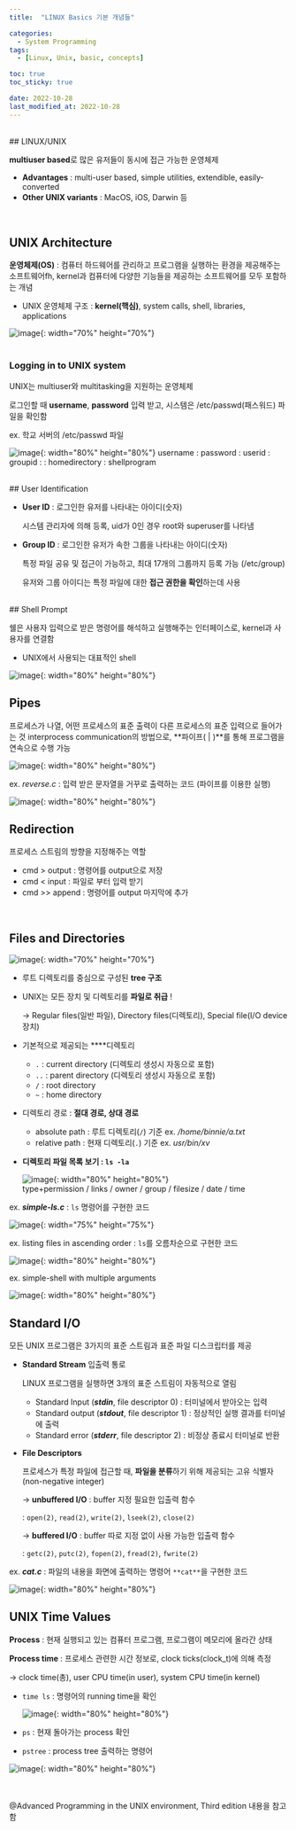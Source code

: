 ```yaml
---
title:  "LINUX Basics 기본 개념들" 

categories:
  - System Programming
tags:
  - [Linux, Unix, basic, concepts]

toc: true
toc_sticky: true

date: 2022-10-28
last_modified_at: 2022-10-28
---
```



<br/> 
## LINUX/UNIX

**multiuser based**로 많은 유저들이 동시에 접근 가능한 운영체제

- **Advantages** : multi-user based, simple utilities, extendible, easily-converted
- **Other UNIX variants** : MacOS, iOS, Darwin 등  
<br/> 

## UNIX Architecture

**운영체제(OS)** : 컴퓨터 하드웨어를 관리하고 프로그램을 실행하는 환경을 제공해주는 소프트웨어fh, kernel과 컴퓨터에 다양한 기능들을 제공하는 소프트웨어를 모두 포함하는 개념   

- UNIX 운영체제 구조 : **kernel(핵심)**, system calls, shell, libraries, applications

![image](https://user-images.githubusercontent.com/86834982/198583431-2ec1bc6d-0a56-48f9-b906-6a6ed31373ce.png){: width="70%" height="70%"}  
<br/> 
### Logging in to UNIX system

UNIX는 multiuser와 multitasking을 지원하는 운영체제  

로그인할 때 **username**, **password** 입력 받고, 시스템은 /etc/passwd(패스워드) 파일을 확인함  

ex. 학교 서버의 /etc/passwd 파일   

![image](https://user-images.githubusercontent.com/86834982/198583452-ab328d2a-6a84-4fe8-a389-687b1a09bbb6.png){: width="80%" height="80%"}
username : password : userid : groupid : : homedirectory : shellprogram  

<br/> 
## User Identification

- **User ID** : 로그인한 유저를 나타내는 아이디(숫자)
    
    시스템 관리자에 의해 등록, uid가 0인 경우 root와 superuser를 나타냄
    
- **Group ID** : 로그인한 유저가 속한 그룹을 나타내는 아이디(숫자)
    
    특정 파일 공유 및 접근이 가능하고, 최대 17개의 그룹까지 등록 가능 (/etc/group)
    
    유저와 그룹 아이디는 특정 파일에 대한 **접근 권한을 확인**하는데 사용
    
<br/> 
## Shell Prompt

쉘은 사용자 입력으로 받은 명령어를 해석하고 실행해주는 인터페이스로, kernel과 사용자를 연결함

- UNIX에서 사용되는 대표적인 shell

![image](https://user-images.githubusercontent.com/86834982/198583923-640be25a-df7c-4f08-8dea-fd49763ab528.png){: width="80%" height="80%"}
<br/> 
## Pipes

프로세스가 나열, 어떤 프로세스의 표준 출력이 다른 프로세스의 표준 입력으로 들어가는 것
interprocess communication의 방법으로, **파이프( | )**를 통해 프로그램을 연속으로 수행 가능 

![image](https://user-images.githubusercontent.com/86834982/198583944-1b3034cf-5174-44f3-b72c-da917cc976f9.png){: width="80%" height="80%"}

ex. *reverse.c* : 입력 받은 문자열을 거꾸로 출력하는 코드 (파이프를 이용한 실행)

![image](https://user-images.githubusercontent.com/86834982/198584018-95b06d06-8133-48ab-9e9d-5958aa810161.png){: width="80%" height="80%"}
<br/>   

## Redirection

프로세스 스트림의 방향을 지정해주는 역할 

- cmd  >  output : 명령어를 output으로 저장
- cmd  <  input : 파일로 부터 입력 받기
- cmd  >>  append : 명령어를 output 마지막에 추가 
<br/>   

## Files and Directories

![image](https://user-images.githubusercontent.com/86834982/198584033-970e305b-37fb-4d82-a4be-361f4c9163ab.png){: width="70%" height="70%"}

- 루트 디렉토리를 중심으로 구성된 **tree 구조**
- UNIX는 모든 장치 및 디렉토리를 **파일로 취급** !
    
     → Regular files(일반 파일), Directory files(디렉토리), Special file(I/O device 장치)
    

- 기본적으로 제공되는 ****디렉토리
    - `.` : current directory (디렉토리 생성시 자동으로 포함)
    - `..` : parent directory (디렉토리 생성시 자동으로 포함)
    - `/` : root directory
    - `~` : home directory
    
- 디렉토리 경로 : **절대 경로, 상대 경로**
    - absolute path : 루트 디렉토리(`/`) 기준  ex. */home/binnie/a.txt*
    - relative path : 현재 디렉토리(`.`) 기준  ex. *usr/bin/xv*

- **디렉토리 파일 목록 보기 : `ls -la`**
    
    ![image](https://user-images.githubusercontent.com/86834982/198584173-13a92c17-2aac-4942-9a3f-505ea72bb8aa.png){: width="80%" height="80%"}  
    type+permission / links / owner / group / filesize / date / time
    

ex. ***simple-ls.c*** : `ls` 명령어를 구현한 코드

![image](https://user-images.githubusercontent.com/86834982/198584192-73fe1a62-6a16-434d-973b-3dc6ddaf1cba.png){: width="75%" height="75%"}

ex. listing files in ascending order : `ls`를 오름차순으로 구현한 코드 

![image](https://user-images.githubusercontent.com/86834982/198584436-eae6a354-0c88-42df-aa70-0ff149449c48.png){: width="80%" height="80%"}

ex. simple-shell with multiple arguments

![image](https://user-images.githubusercontent.com/86834982/198584459-047e3020-c7cb-443d-a0d9-2e6c80999994.png){: width="80%" height="80%"}
<br/>   

## Standard I/O

모든 UNIX 프로그램은 3가지의 표준 스트림과 표준 파일 디스크립터를 제공

- **Standard Stream** 입출력 통로
    
    LINUX 프로그램을 실행하면 3개의 표준 스트림이 자동적으로 열림
    
    - Standard Input (***stdin***, file descriptor 0) : 터미널에서 받아오는 입력
    - Standard output (***stdout***, file descriptor 1) : 정상적인 실행 결과를 터미널에 출력
    - Standard error (***stderr***, file descriptor 2) :  비정상 종료시 터미널로 반환
- **File Descriptors**
    
    프로세스가 특정 파일에 접근할 때, **파일을 분류**하기 위해 제공되는 고유 식별자 (non-negative integer)
    
    → **unbuffered I/O** : buffer 지정 필요한 입출력 함수
    
    : `open(2)`, `read(2)`, `write(2)`, `lseek(2)`, `close(2)`
    
    → **buffered I/O** : buffer 따로 지정 없이 사용 가능한 입출력 함수
    
    : `getc(2)`, `putc(2)`, `fopen(2)`, `fread(2)`, `fwrite(2)`
    

ex. ***cat.c*** : 파일의 내용을 화면에 출력하는 명령어 `**cat**`을 구현한 코드

![image](https://user-images.githubusercontent.com/86834982/198584474-ec9290bf-4dd4-490c-81a8-14b4984749c4.png){: width="80%" height="80%"}
<br/>  

## UNIX Time Values

**Process** : 현재 실행되고 있는 컴퓨터 프로그램, 프로그램이 메모리에 올라간 상태 

**Process time** : 프로세스 관련한 시간 정보로, clock ticks(clock_t)에 의해 측정

-> clock time(총), user CPU time(in user), system CPU time(in kernel)

- `time ls` : 명령어의 running time을 확인
    
    ![image](https://user-images.githubusercontent.com/86834982/198584583-4d188436-33c3-46d4-a1a4-bf38f48ecf11.png){: width="80%" height="80%"}
    

- `ps` : 현재 돌아가는 process 확인
- `pstree` : process tree 출력하는 명령어

![image](https://user-images.githubusercontent.com/86834982/198584610-0db24036-0e4e-44d6-b612-25c635c1b38c.png){: width="80%" height="80%"}
<br/>   

<br/> <br/> 
@Advanced Programming in the UNIX environment, Third edition 내용을 참고함
